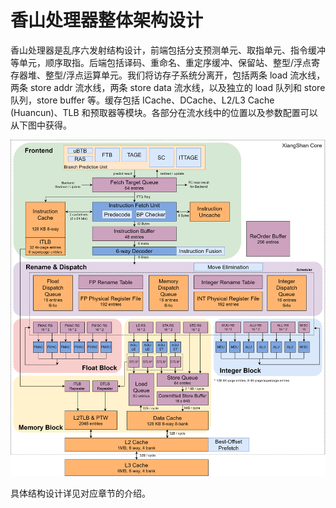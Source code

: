 # 香山处理器整体架构设计

香山处理器是乱序六发射结构设计，前端包括分支预测单元、取指单元、指令缓冲等单元，顺序取指。后端包括译码、重命名、重定序缓冲、保留站、整型/浮点寄存器堆、整型/浮点运算单元。我们将访存子系统分离开，包括两条 load 流水线，两条 store addr 流水线，两条 store data 流水线，以及独立的 load 队列和 store 队列，store buffer 等。缓存包括 ICache、DCache、L2/L3 Cache (Huancun)、TLB 和预取器等模块。各部分在流水线中的位置以及参数配置可以从下图中获得。

![香山架构图](./figs/nanhu.png)

具体结构设计详见对应章节的介绍。
